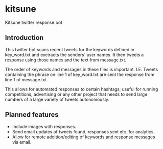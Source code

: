 kitsune
=======

Kitsune twitter response bot


Introduction
------------
This twitter bot scans recent tweets for the keywords defined in key_word.txt and exctracts
the senders' user names. It then tweets a response using those names and the text from
message.txt.

The order of keywords and messages in these files is important. I.E. Tweets containing the
phrase on line 1 of key_word.txt are sent the response from line 1 of message.txt.

This allows for automated responses to certain hashtags; useful for running competitions,
advertising or any other project that needs to send large numbers of a large variety of
tweets autonomously.

Planned features
----------------
- Include images with responses.
- Send email updates of tweets found, responses sent etc. for analytics.
- Allow for remote addition/editing of keywords and response messages via email.
